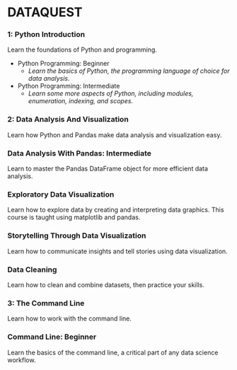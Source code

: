 # DATAQUEST

### 1: Python Introduction 
Learn the foundations of Python and programming.
* Python Programming: Beginner
  * _Learn the basics of Python, the programming language of choice for data analysis._
* Python Programming: Intermediate
  * _Learn some more aspects of Python, including modules, enumeration, indexing, and scopes._


### 2: Data Analysis And Visualization 
Learn how Python and Pandas make data analysis and visualization easy.

### Data Analysis With Pandas: Intermediate
Learn to master the Pandas DataFrame object for more efficient data analysis.

### Exploratory Data Visualization
Learn how to explore data by creating and interpreting data graphics. This course is taught using matplotlib and pandas.

### Storytelling Through Data Visualization
Learn how to communicate insights and tell stories using data visualization.

### Data Cleaning
Learn how to clean and combine datasets, then practice your skills.

### 3: The Command Line 
Learn how to work with the command line.

### Command Line: Beginner
Learn the basics of the command line, a critical part of any data science workflow.

